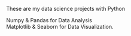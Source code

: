 These are my data science projects with Python  
  
Numpy & Pandas for Data Analysis  
Matplotlib & Seaborn for Data Visualization.
